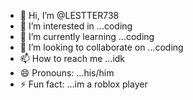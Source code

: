 - 👋 Hi, I’m @LESTTER738
- 👀 I’m interested in ...coding
- 🌱 I’m currently learning ...coding
- 💞️ I’m looking to collaborate on ...coding
- 📫 How to reach me ...idk
- 😄 Pronouns: ...his/him
- ⚡ Fun fact: ...im a roblox player

<!---
LESTTER738/LESTTER738 is a ✨ special ✨ repository because its `README.md` (this file) appears on your GitHub profile.
You can click the Preview link to take a look at your changes.
--->
